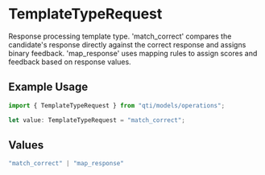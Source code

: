 # TemplateTypeRequest

Response processing template type. 'match_correct' compares the candidate's response directly against the correct response and assigns binary feedback. 'map_response' uses mapping rules to assign scores and feedback based on response values.

## Example Usage

```typescript
import { TemplateTypeRequest } from "qti/models/operations";

let value: TemplateTypeRequest = "match_correct";
```

## Values

```typescript
"match_correct" | "map_response"
```